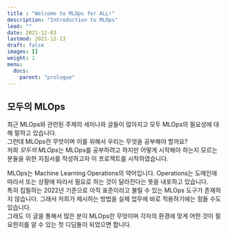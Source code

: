 ```yaml
---
title : "Welcome to MLOps for ALL!"
description: "Introduction to MLOps"
lead: ""
date: 2021-12-03
lastmod: 2021-12-13
draft: false
images: []
weight: 1
menu:
  docs:
    parent: "prologue"
---
```


## 모두의 MLOps

최근 MLOps와 관련된 주제의 세미나와 글들이 많아지고 모두 MLOps의 필요성에 대해 말하고 있습니다.  
그런데 MLOps란 무엇이며 이를 위해서 우리는 무엇을 공부해야 할까요?  
저희 *모두의 MLOps*는 MLOps를 공부하려고 하지만 어떻게 시작해야 하는지 모르는 분들을 위한 지침서를 작성하고자 이 프로젝트를 시작하였습니다.

MLOps는 Machine Learning Operations의 약어입니다. Operations는 도메인에 따라서 또는 상황에 따라서 필요로 하는 것이 달라진다는 뜻을 내포하고 있습니다.  
특히 집필하는 2022년 기준으로 아직 표준이라고 불릴 수 있는 MLOps 도구가 존재하지 않습니다. 그래서 저희가 제시하는 방법을 실제 업무에 바로 적용하기에는 힘들 수도 있습니다.  
그래도 이 글을 통해서 많은 분이 MLOps란 무엇이며 각자의 환경에 맞게 어떤 것이 필요한지를 알 수 있는 첫 디딤돌이 되었으면 합니다.
